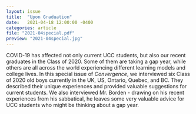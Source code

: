 ```yaml
---
layout: issue
title:  "Upon Graduation"
date:   2021-04-18 12:00:00 -0400
categories: article
file: "2021-04special.pdf"
preview: "2021-04special.jpg"
---
```


COVID-19 has affected not only current UCC students, but also our recent graduates in the Class of 2020. Some of them are taking a gap year, while others are all across the world experiencing different learning models and college lives. In this special issue of *Convergence*, we interviewed six Class of 2020 old boys currently in the UK, US, Ontario, Quebec, and BC. They described their unique experiences and provided valuable suggestions for current students. We also interviewed Mr. Borden - drawing on his recent experiences from his sabbatical, he leaves some very valuable advice for UCC students who might be thinking about a gap year. 